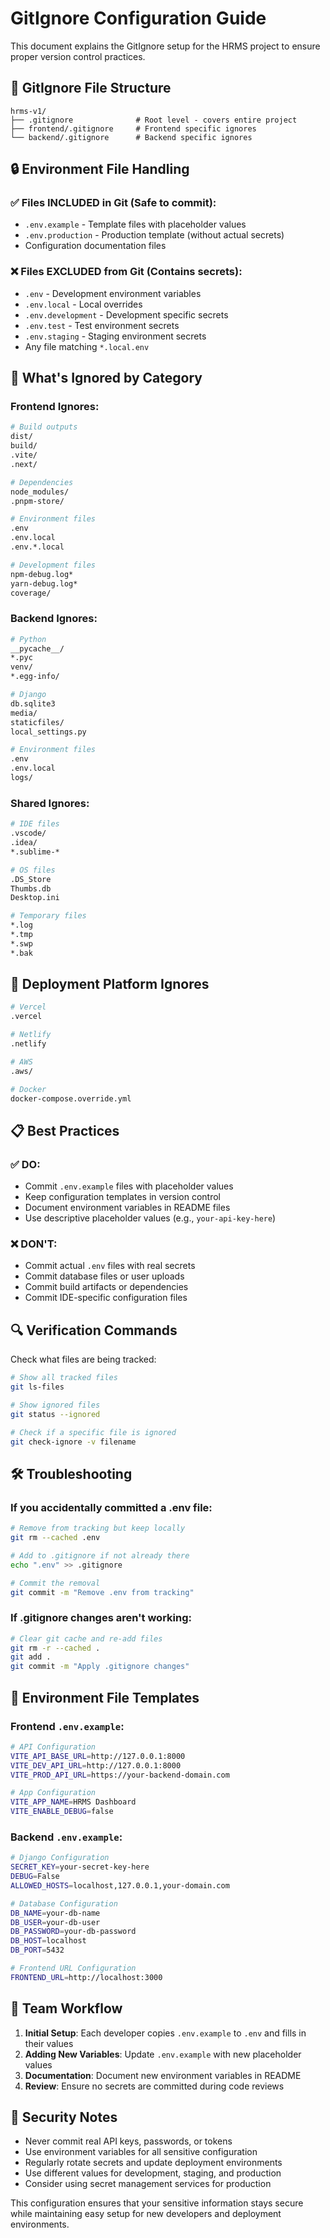 # GitIgnore Configuration Guide

This document explains the GitIgnore setup for the HRMS project to ensure proper version control practices.

## 📁 GitIgnore File Structure

```
hrms-v1/
├── .gitignore              # Root level - covers entire project
├── frontend/.gitignore     # Frontend specific ignores
└── backend/.gitignore      # Backend specific ignores
```

## 🔒 Environment File Handling

### ✅ Files INCLUDED in Git (Safe to commit):
- `.env.example` - Template files with placeholder values
- `.env.production` - Production template (without actual secrets)
- Configuration documentation files

### ❌ Files EXCLUDED from Git (Contains secrets):
- `.env` - Development environment variables
- `.env.local` - Local overrides
- `.env.development` - Development specific secrets
- `.env.test` - Test environment secrets
- `.env.staging` - Staging environment secrets
- Any file matching `*.local.env`

## 🔧 What's Ignored by Category

### Frontend Ignores:
```bash
# Build outputs
dist/
build/
.vite/
.next/

# Dependencies
node_modules/
.pnpm-store/

# Environment files
.env
.env.local
.env.*.local

# Development files
npm-debug.log*
yarn-debug.log*
coverage/
```

### Backend Ignores:
```bash
# Python
__pycache__/
*.pyc
venv/
*.egg-info/

# Django
db.sqlite3
media/
staticfiles/
local_settings.py

# Environment files
.env
.env.local
logs/
```

### Shared Ignores:
```bash
# IDE files
.vscode/
.idea/
*.sublime-*

# OS files
.DS_Store
Thumbs.db
Desktop.ini

# Temporary files
*.log
*.tmp
*.swp
*.bak
```

## 🚀 Deployment Platform Ignores

```bash
# Vercel
.vercel

# Netlify
.netlify

# AWS
.aws/

# Docker
docker-compose.override.yml
```

## 📋 Best Practices

### ✅ DO:
- Commit `.env.example` files with placeholder values
- Keep configuration templates in version control
- Document environment variables in README files
- Use descriptive placeholder values (e.g., `your-api-key-here`)

### ❌ DON'T:
- Commit actual `.env` files with real secrets
- Commit database files or user uploads
- Commit build artifacts or dependencies
- Commit IDE-specific configuration files

## 🔍 Verification Commands

Check what files are being tracked:
```bash
# Show all tracked files
git ls-files

# Show ignored files
git status --ignored

# Check if a specific file is ignored
git check-ignore -v filename
```

## 🛠️ Troubleshooting

### If you accidentally committed a .env file:
```bash
# Remove from tracking but keep locally
git rm --cached .env

# Add to .gitignore if not already there
echo ".env" >> .gitignore

# Commit the removal
git commit -m "Remove .env from tracking"
```

### If .gitignore changes aren't working:
```bash
# Clear git cache and re-add files
git rm -r --cached .
git add .
git commit -m "Apply .gitignore changes"
```

## 📝 Environment File Templates

### Frontend `.env.example`:
```bash
# API Configuration
VITE_API_BASE_URL=http://127.0.0.1:8000
VITE_DEV_API_URL=http://127.0.0.1:8000
VITE_PROD_API_URL=https://your-backend-domain.com

# App Configuration
VITE_APP_NAME=HRMS Dashboard
VITE_ENABLE_DEBUG=false
```

### Backend `.env.example`:
```bash
# Django Configuration
SECRET_KEY=your-secret-key-here
DEBUG=False
ALLOWED_HOSTS=localhost,127.0.0.1,your-domain.com

# Database Configuration
DB_NAME=your-db-name
DB_USER=your-db-user
DB_PASSWORD=your-db-password
DB_HOST=localhost
DB_PORT=5432

# Frontend URL Configuration
FRONTEND_URL=http://localhost:3000
```

## 🔄 Team Workflow

1. **Initial Setup**: Each developer copies `.env.example` to `.env` and fills in their values
2. **Adding New Variables**: Update `.env.example` with new placeholder values
3. **Documentation**: Document new environment variables in README
4. **Review**: Ensure no secrets are committed during code reviews

## 🚨 Security Notes

- Never commit real API keys, passwords, or tokens
- Use environment variables for all sensitive configuration
- Regularly rotate secrets and update deployment environments
- Use different values for development, staging, and production
- Consider using secret management services for production

This configuration ensures that your sensitive information stays secure while maintaining easy setup for new developers and deployment environments.